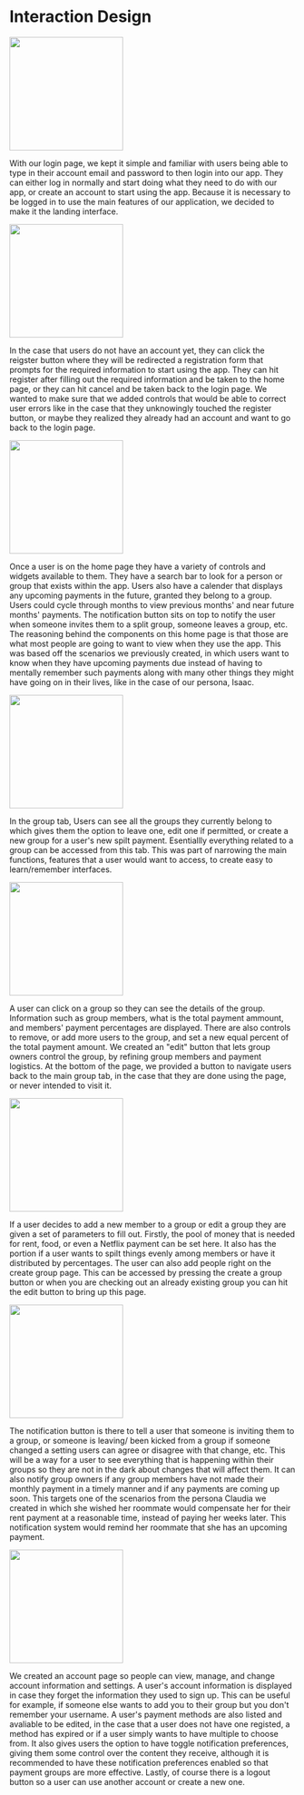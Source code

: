 # Interaction Design

<img src="Screenshot 2022-04-19 134109.png" width = "200">

With our login page, we kept it simple and familiar with users being able to type in their account email and password to then login into our app. They can either log in normally and start doing what they need to do with our app, or create an account to start using the app. Because it is necessary to be logged in to use the main features of our application, we decided to make it the landing interface.

<img src="Screenshot 2022-04-19 134412.png" width = "200">

In the case that users do not have an account yet, they can click the reigster button where they will be redirected a registration form that prompts for the required information to start using the app. They can hit register after filling out the required information and be taken to the home page, or they can hit cancel and be taken back to the login page. We wanted to make sure that we added controls that would be able to correct user errors like in the case that they unknowingly touched the register button, or maybe they realized they already had an account and want to go back to the login page.

<img src="Screenshot 2022-04-19 134435.png" width = "200">

Once a user is on the home page they have a variety of controls and widgets available to them. They have a search bar to look for a person or group that exists within the app. Users also have a calender that displays any upcoming payments in the future, granted they belong to a group. Users could cycle through months to view previous months' and near future months' payments. The notification button sits on top to notify the user when someone invites them to a split group, someone leaves a group, etc. The reasoning behind the components on this home page is that those are what most people are going to want to view when they use the app. This was based off the scenarios we previously created, in which users want to know when they have upcoming payments due instead of having to mentally remember such payments along with many other things they might have going on in their lives, like in the case of our persona, Isaac.  

<img src="Screenshot 2022-04-19 134459.png" width = "200">

In the group tab, Users can see all the groups they currently belong to which gives them the option to leave one, edit one if permitted, or create a new group for a user's new spilt payment. Esentiallly everything related to a group can be accessed from this tab. This was part of narrowing the main functions, features that a user would want to access, to create easy to learn/remember interfaces.

<img src="Screenshot 2022-04-19 134519.png" width = "200">

A user can click on a group so they can see the details of the group. Information such as group members, what is the total payment ammount, and members' payment percentages are displayed. There are also controls to remove, or add more users to the group, and set a new equal percent of the total payment amount. We created an "edit" button that lets group owners control the group, by refining group members and payment logistics. At the bottom of the page, we provided a button to navigate users back to the main group tab, in the case that they are done using the page, or never intended to visit it.


<img src="Screenshot 2022-04-19 134538.png" width = "200">

If a user decides to add a new member to a group or edit a group they are given a set of parameters to fill out. Firstly, the pool of money that is needed for rent, food, or even a Netflix payment can be set here. It also has the portion if a user wants to spilt things evenly among members or have it distributed by percentages. The user can also add people right on the create group page. This can be accessed by pressing the create a group button or when you are checking out an already existing group you can hit the edit button to bring up this page. 

<img src="Screenshot 2022-04-19 134613.png" width = "200">

The notification button is there to tell a user that someone is inviting them to a group, or someone is leaving/ been kicked from a group if someone changed a setting users can agree or disagree with that change, etc. This will be a way for a user to see everything that is happening within their groups so they are not in the dark about changes that will affect them. It can also notify group owners if any group members have not made their monthly payment in a timely manner and if any payments are coming up soon. This targets one of the scenarios from the persona Claudia we created in which she wished her roommate would compensate her for their rent payment at a reasonable time, instead of paying her weeks later. This notification system would remind her roommate that she has an upcoming payment.

<img src="Screenshot 2022-04-19 134632.png" width = "200">

We created an account page so people can view, manage, and change account information and settings. A user's account information is displayed in case they forget the information they used to sign up. This can be useful for example, if someone else wants to add you to their group but you don't remember your username. A user's payment methods are also listed and avaliable to be edited, in the case that a user does not have one registed, a method has expired or if a user simply wants to have multiple to choose from. It also gives users the option to have toggle notification preferences, giving them some control over the content they receive, although it is recommended to have these notification preferences enabled so that payment groups are more effective. Lastly, of course there is a logout button so a user can use another account or create a new one.


